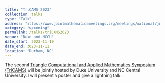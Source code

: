 ```yaml
---
title: "TriCAMS 2023"
collection: talks
type: "Talk"
address: "https://www.jointmathematicsmeetings.org/meetings/national/jmm2024/2300_program.html"
category: "upcoming"
permalink: /talks/triCAMS2023
venue: "Duke and NCCU"
date_start: 2023-11-10
date_end: 2023-11-11
location: "Durham, NC"
---
```


The second [Triangle Computational and Applied Mathematics Symposium (TriCAMS)](https://services.math.duke.edu/Tricams/) will be jointly hosted by Duke University and NC Central University. 
I will present a poster and give a lightning talk. 


